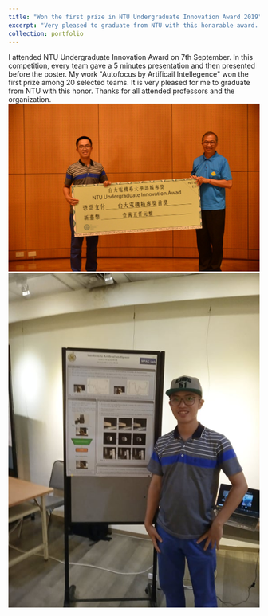 ```yaml
---
title: "Won the first prize in NTU Undergraduate Innovation Award 2019"
excerpt: "Very pleased to graduate from NTU with this honarable award. <br/><img src='/images/Innovation_award.jpg' width='600' >"
collection: portfolio
---
```


I attended NTU Undergraduate Innovation Award on 7th September. In this competition, every team gave a 5 minutes presentation and then presented before the poster. My work "Autofocus by Artificail Intellegence" won the first prize among 20 selected teams. It is very pleased for me to graduate from NTU with this honor. Thanks for all attended professors and the organization.
<img src='/images/Innovation_award.jpg'>
<img src='/images/Innovation_award2.jpg'>
